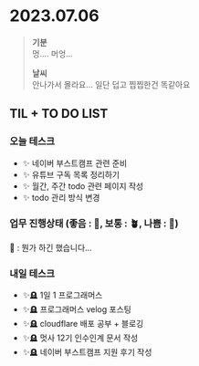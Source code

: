 # 2023.07.06

> **기분**  
> 멍.... 머엉...
>
> **날씨**  
> 안나가서 몰라요... 일단 덥고 찝찝한건 똑같아요

## TIL + TO DO LIST

### 오늘 테스크

- ✨ 네이버 부스트캠프 관련 준비
- ✨ 유튜브 구독 목록 정리하기
- ✨ 월간, 주간 todo 관련 페이지 작성
- ✨ todo 관리 방식 변경

### 업무 진행상태 (좋음 : 🌾, 보통 : 🪴, 나쁨 : 🌿)

🌿 : 뭔가 하긴 했습니다...

### 내일 테스크

- ✨🪦 1일 1 프로그래머스
- ✨🪦 프로그래머스 velog 포스팅
- ✨🪦 cloudflare 배포 공부 + 블로깅
- ✨🪦 멋사 12기 인수인계 문서 작성
- ✨🪦 네이버 부스트캠프 지원 후기 작성
